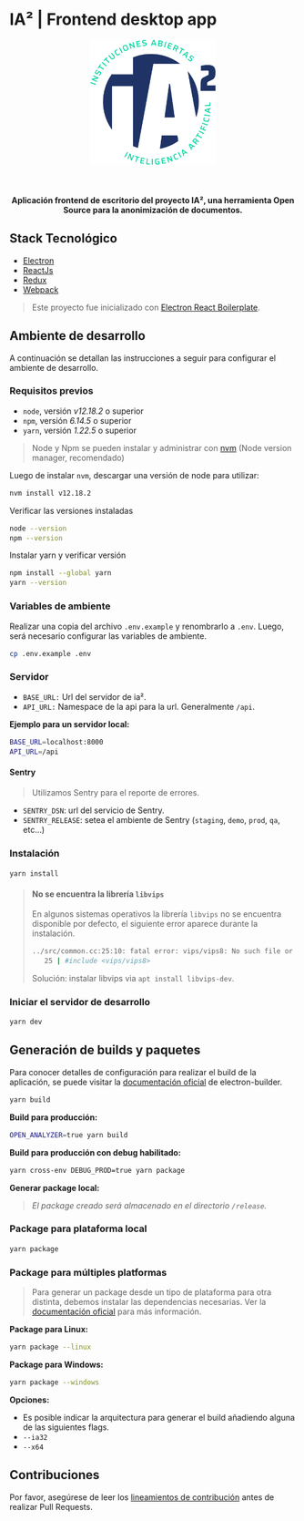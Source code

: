 # IA² | Frontend desktop app

<p align="center">
  <a target="_blank" rel="noopener noreferrer">
    <img width="220px" src="app/assets/img/logo_azul_texto.png" alt="IA²" />
  </a>
</p>
<br/>
<h4 align="center">Aplicación frontend de escritorio del proyecto IA², una herramienta Open Source para la anonimización de documentos.</h4>

## Stack Tecnológico

- [Electron](https://www.electronjs.org/)
- [ReactJs](https://reactjs.org/)
- [Redux](https://redux.js.org/)
- [Webpack](https://webpack.js.org/)

> Este proyecto fue inicializado con [Electron React Boilerplate](https://github.com/electron-react-boilerplate/electron-react-boilerplate).

## Ambiente de desarrollo

A continuación se detallan las instrucciones a seguir para configurar el ambiente de desarrollo.

### Requisitos previos

- `node`, versión _v12.18.2_ o superior
- `npm`, versión _6.14.5_ o superior
- `yarn`, versión _1.22.5_ o superior

> Node y Npm se pueden instalar y administrar con [nvm](https://github.com/nvm-sh/nvm) (Node version manager, recomendado)

Luego de instalar `nvm`, descargar una versión de node para utilizar:

```bash
nvm install v12.18.2
```

Verificar las versiones instaladas

```bash
node --version
npm --version
```

Instalar yarn y verificar versión

```bash
npm install --global yarn
yarn --version
```

### Variables de ambiente

Realizar una copia del archivo `.env.example` y renombrarlo a `.env`. Luego, será necesario configurar las variables de ambiente.

```bash
cp .env.example .env
```

### Servidor

- `BASE_URL:` Url del servidor de ia².
- `API_URL:` Namespace de la api para la url. Generalmente `/api`.

**Ejemplo para un servidor local:**

```bash
BASE_URL=localhost:8000
API_URL=/api
```

#### Sentry

> Utilizamos Sentry para el reporte de errores.

- `SENTRY_DSN`: url del servicio de Sentry.
- `SENTRY_RELEASE`: setea el ambiente de Sentry (`staging`, `demo`, `prod`, `qa`, etc...)

### Instalación

`yarn install`

> #### No se encuentra la librería `libvips`
>
> En algunos sistemas operativos la librería `libvips` no se encuentra disponible por defecto, el siguiente error aparece durante la instalación.
>
> ```bash
> ../src/common.cc:25:10: fatal error: vips/vips8: No such file or directory
>    25 | #include <vips/vips8>
> ```
>
> Solución: instalar libvips via `apt install libvips-dev`.

### Iniciar el servidor de desarrollo

```bash
yarn dev
```

## Generación de builds y paquetes

Para conocer detalles de configuración para realizar el build de la aplicación, se puede visitar la [documentación oficial](https://www.electron.build/configuration/configuration#Metadata-homepage) de electron-builder.

```bash
yarn build
```

**Build para producción:**

```bash
OPEN_ANALYZER=true yarn build
```

**Build para producción con debug habilitado:**

```bash
yarn cross-env DEBUG_PROD=true yarn package
```

**Generar package local:**

> _El package creado será almacenado en el directorio `/release`._

### Package para plataforma local

```bash
yarn package
```

### Package para múltiples platformas

> Para generar un package desde un tipo de plataforma para otra distinta, debemos instalar las dependencias necesarias.
> Ver la [documentación oficial](https://www.electron.build/multi-platform-build#linux) para más información.

**Package para Linux:**

```bash
yarn package --linux
```

**Package para Windows:**

```bash
yarn package --windows
```

**Opciones:**

- Es posible indicar la arquitectura para generar el build añadiendo alguna de las siguientes flags.
- `--ia32`
- `--x64`

## Contribuciones

Por favor, asegúrese de leer los [lineamientos de contribución](CONTRIBUTING.md) antes de realizar Pull Requests.
